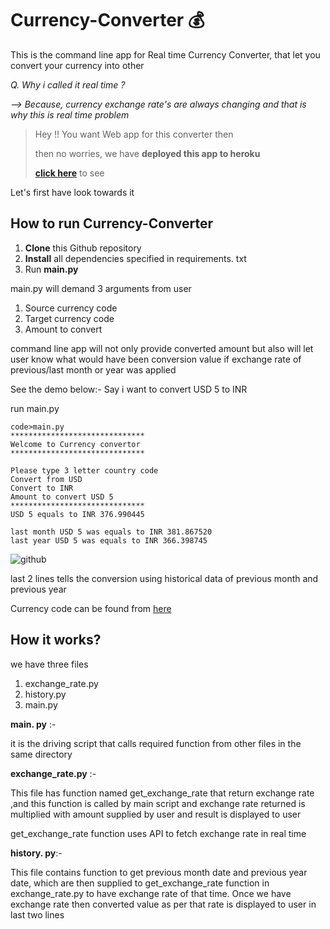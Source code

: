 

# Currency-Converter 💰
This is the command line app for Real time Currency Converter, that let you convert your currency into other 

*Q. Why i called it real time ?*

*--> Because, currency exchange rate's are always changing and that is why this is real time problem*

> Hey !! You want Web app for this converter then
> 
> then no worries, we have **deployed this app to heroku** 
> 
> **[click here](https://currency-cvt.herokuapp.com/)** to see 

Let's first have look towards it

## How to run Currency-Converter

 1. **Clone** this Github repository 
 2. **Install** all dependencies specified in requirements. txt
 3. Run **main.py**

main.py will demand 3 arguments from user
1. Source currency code
2. Target currency code
3. Amount to convert

command line app will not only provide converted amount but also will let user know what would have been conversion value if exchange rate of previous/last month or year was applied  

See the demo below:-
Say i want to convert USD 5 to INR

run main.py

    code>main.py
    ******************************
    Welcome to Currency convertor
    ******************************
    
    Please type 3 letter country code
    Convert from USD
    Convert to INR
    Amount to convert USD 5
    ******************************
    USD 5 equals to INR 376.990445
    
    last month USD 5 was equals to INR 381.867520
    last year USD 5 was equals to INR 366.398745

![github](https://user-images.githubusercontent.com/65117236/161731609-3eb6ab62-222e-466d-9cba-5b38952d33aa.JPG)

last 2 lines tells the conversion using historical data of previous month and previous year

Currency code can be found from [here](https://www.iban.com/currency-codes)

## How it works?

we have three files 

 1. exchange_rate.py
 2. history.py
 3. main.py

 **main. py** :-
 
it is the driving script that calls required function from other files in the same directory 

**exchange_rate.py** :-

This file has function named get_exchange_rate that return exchange rate ,and this function is called by main script and exchange rate returned is multiplied with amount supplied by user and result is displayed to user

get_exchange_rate function uses API to fetch exchange rate in real time

**history. py**:-

This file contains function to get previous month date and previous year date, which are then supplied to get_exchange_rate function in exchange_rate.py to have exchange rate of that time.
Once we have exchange rate then converted value as per that rate is displayed to user in last two lines
